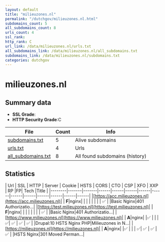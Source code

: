```yaml
---
layout: default
title: "milieuzones.nl"
permalink: "/dutchgov/milieuzones.nl.html"
subdomains_count: 5
all_subdomains_count: 8
urls_count: 4
ssl_rank: 
http_rank: C
url_link: /data/milieuzones.nl/urls.txt
all_subdomains_link: /data/milieuzones.nl/all_subdomains.txt
subdomains_link: /data/milieuzones.nl/subdomains.txt
categories: dutchgov
---
```



# milieuzones.nl
## Summary data


 - **SSL Grade**:
 - **HTTP Security Grade**:C


| File       | Count | Info |
|------------|-------|------|
|[subdomains.txt](/data/milieuzones.nl/subdomains.txt)|5|Alive subdomains|
|[urls.txt](/data/milieuzones.nl/urls.txt)|4|Urls|
|[all_subdomains.txt](/data/milieuzones.nl/all_subdomains.txt)|8|All found subdomains (history)|


## Statistics


| Url | SSL | HTTP | Server | Cookie | HSTS | CORS | CTO | CSP | XFO | XXP | RP |FP| Tech |Title |
|--------|-------|-------|------|------|------|------|------|------|------|------|------|------|------|
|[https://acc.milieuzones.nl](https://acc.milieuzones.nl)| | **F**|nginx| | | | | | | | :white_check_mark: | |Basic Nginx|401 Authorizatio...|
|[https://test.milieuzones.nl](https://test.milieuzones.nl)| | **F**|nginx| | | | | | | | :white_check_mark: | |Basic Nginx|401 Authorizatio...|
|[https://www.milieuzones.nl](https://www.milieuzones.nl)| | **A**|nginx| |:white_check_mark: | | | :white_check_mark:| :white_check_mark: | :white_check_mark: | :white_check_mark: | |Drupal:10 HSTS Nginx PHP|Milieuzones in N...|
|[https://milieuzones.nl](https://milieuzones.nl)| | **A**|nginx| |:white_check_mark: | | | :white_check_mark:| :white_check_mark: | :white_check_mark: | :white_check_mark: | |HSTS Nginx|301 Moved Perman...|